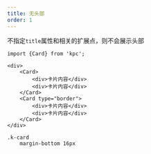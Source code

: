 ```yaml
---
title: 无头部
order: 1
---
```


不指定`title`属性和相关的扩展点，则不会展示头部

```vdt
import {Card} from 'kpc';

<div>
    <Card>
        <div>卡片内容</div>
        <div>卡片内容</div>
    </Card>
    <Card type="border">
        <div>卡片内容</div>
        <div>卡片内容</div>
    </Card>
</div>
```

```styl
.k-card
    margin-bottom 16px
```

